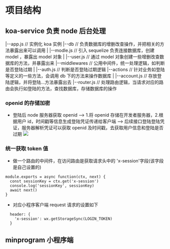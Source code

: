 # 项目结构

## koa-service 负责 node 后台处理

|--app.js // 实例化 koa 实例
|--db // 负责数据库的增删改查操作，并把相关的方法暴露出来可以调用
| |--modle.js // 引入 sequelize 负责连接数据库，创建 model ，暴露出 model 对象
| |--user.js // 通过 model 对象创建一些增删改查数据库的方法，并暴露出来
|--middlewares // 公用中间件，统一处理逻辑，如判断是否登陆过期
| |--auth.js // 判断是否登陆过期逻辑
|--actions // 针对业务如登陆等定义的一些方法，会调用 db 下的方法来操作数据库
| |--account.js // 存放登陆逻辑，并将登陆...方法暴露出去
|--router.js // 处理路由逻辑，当请求对应的路由会执行如登陆的方法，查找数据库，存储数据库的操作

### openid 的存储加密

- 登陆后 node 服务器获取 openid --> 1.将 openid 存储在开发者服务器，2.根据用户 id，时间戳等信息生成登陆凭证传递给客户端 --> 后续接口登陆登陆凭证，服务器解析凭证可以获取 openid 及时间戳，去获取用户信息和登陆是否过期
  ![](../img/icon-encode.png)

### 统一获取 token 值

- 做一个路由的中间件，在访问路由是获取请求头中的 'x-session'字段(该字段是自己设置的)

```
module.exports = async function(ctx, next) {
  const sessionKey = ctx.get('x-session')
  console.log('sessionKey', sessionKey)
  await next()
}

```

- 对应小程序客户端 request 请求的设置如下

```
  header: {
    'x-session': wx.getStorageSync(LOGIN_TOKEN)
  }
```

## minprogram 小程序端
